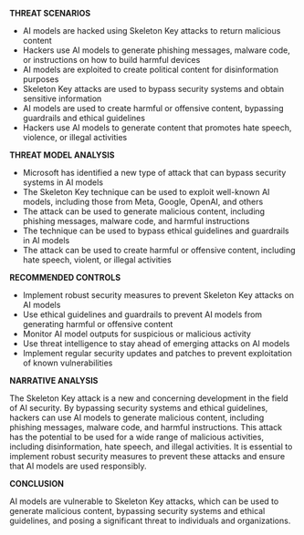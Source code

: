 **THREAT SCENARIOS**

* AI models are hacked using Skeleton Key attacks to return malicious content
* Hackers use AI models to generate phishing messages, malware code, or instructions on how to build harmful devices
* AI models are exploited to create political content for disinformation purposes
* Skeleton Key attacks are used to bypass security systems and obtain sensitive information
* AI models are used to create harmful or offensive content, bypassing guardrails and ethical guidelines
* Hackers use AI models to generate content that promotes hate speech, violence, or illegal activities

**THREAT MODEL ANALYSIS**

* Microsoft has identified a new type of attack that can bypass security systems in AI models
* The Skeleton Key technique can be used to exploit well-known AI models, including those from Meta, Google, OpenAI, and others
* The attack can be used to generate malicious content, including phishing messages, malware code, and harmful instructions
* The technique can be used to bypass ethical guidelines and guardrails in AI models
* The attack can be used to create harmful or offensive content, including hate speech, violent, or illegal activities

**RECOMMENDED CONTROLS**

* Implement robust security measures to prevent Skeleton Key attacks on AI models
* Use ethical guidelines and guardrails to prevent AI models from generating harmful or offensive content
* Monitor AI model outputs for suspicious or malicious activity
* Use threat intelligence to stay ahead of emerging attacks on AI models
* Implement regular security updates and patches to prevent exploitation of known vulnerabilities

**NARRATIVE ANALYSIS**

The Skeleton Key attack is a new and concerning development in the field of AI security. By bypassing security systems and ethical guidelines, hackers can use AI models to generate malicious content, including phishing messages, malware code, and harmful instructions. This attack has the potential to be used for a wide range of malicious activities, including disinformation, hate speech, and illegal activities. It is essential to implement robust security measures to prevent these attacks and ensure that AI models are used responsibly.

**CONCLUSION**

AI models are vulnerable to Skeleton Key attacks, which can be used to generate malicious content, bypassing security systems and ethical guidelines, and posing a significant threat to individuals and organizations.
